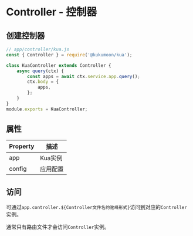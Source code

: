 # Controller - 控制器

## 创建控制器
```js
// app/controller/kua.js
const { Controller } = require('@kukumoon/kua');

class KuaController extends Controller {
    async query(ctx) {        
        const apps = await ctx.service.app.query();
        ctx.body = {
            apps,
        };
    }
}
module.exports = KuaController;
```
## 属性

| Property | 描述 |
| --- | --- |
| app | Kua实例 |
| config | 应用配置 |

## 访问
可通过`app.controller.${Controller文件名的驼峰形式}`访问到对应的`Controller`实例。

通常只有路由文件才会访问`Controller`实例。
